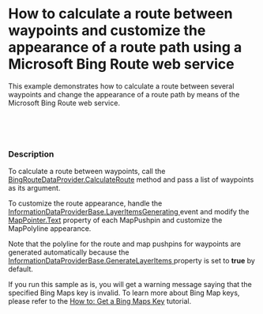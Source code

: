 # How to calculate a route between waypoints and customize the appearance of a route path using a Microsoft Bing Route web service


<p>This example demonstrates how to calculate a route between several waypoints and change the appearance of a route path by means of the Microsoft Bing Route web service.</p>
<p> </p>
<p> </p>


<h3>Description</h3>

<p>To calculate a route between waypoints, call the <a href="http://documentation.devexpress.com/#WindowsForms/DevExpressXtraMapBingRouteDataProvider_CalculateRoutetopic">BingRouteDataProvider.CalculateRoute</a> method and pass a list of waypoints as its argument.&nbsp;</p>
<p>To customize the route&nbsp;appearance, handle the <a href="http://documentation.devexpress.com/#WindowsForms/DevExpressXtraMapInformationDataProviderBase_LayerItemsGeneratingtopic">InformationDataProviderBase.LayerItemsGenerating</a><u> </u>event and modify the <a href="http://documentation.devexpress.com/#WindowsForms/DevExpressXtraMapMapPointer_Texttopic">MapPointer.Text</a> property of each MapPushpin and customize the MapPolyline appearance.</p>
<p>Note that the polyline for the route and map pushpins for waypoints are generated automatically&nbsp;because the <a href="http://documentation.devexpress.com/#WindowsForms/DevExpressXtraMapInformationDataProviderBase_GenerateLayerItemstopic">InformationDataProviderBase.GenerateLayerItems</a><u> </u>property is set to <strong>true</strong> by default.</p>
<p>If you run this sample as is, you will get a warning message saying that the specified Bing Maps key is invalid. To learn more about Bing Map keys, please refer to the <a href="http://help.devexpress.com/#WindowsForms/CustomDocument15102">How to: Get a Bing Maps Key</a>&nbsp;tutorial.</p>

<br/>


